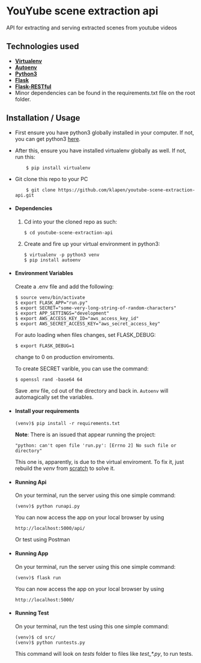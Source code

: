 # YouYube scene extraction api

API for extracting and serving extracted scenes from youtube videos

## Technologies used
* **[Virtualenv](https://virtualenv.pypa.io/en/stable/)**
* **[Autoenv](https://github.com/kennethreitz/autoenv)**
* **[Python3](https://www.python.org/downloads/)**
* **[Flask](flask.pocoo.org/)**
* **[Flask-RESTful](https://flask-restful.readthedocs.io/en/latest/index.html)**
* Minor dependencies can be found in the requirements.txt file on the root folder.


## Installation / Usage
* First ensure you have python3 globally installed in your computer. If not, you can get python3 [here](https://www.python.org).
* After this, ensure you have installed virtualenv globally as well. If not, run this:
    ```
        $ pip install virtualenv
    ```
* Git clone this repo to your PC
    ```
        $ git clone https://github.com/klapen/youtube-scene-extraction-api.git
    ```

* #### Dependencies
    1. Cd into your the cloned repo as such:
        ```
        $ cd youtube-scene-extraction-api
        ```

    2. Create and fire up your virtual environment in python3:
        ```
        $ virtualenv -p python3 venv
        $ pip install autoenv
        ```

* #### Environment Variables
    Create a .env file and add the following:
    ```
    $ source venv/bin/activate
    $ export FLASK_APP="run.py"
    $ export SECRET="some-very-long-string-of-random-characters"	
    $ export APP_SETTINGS="development"
    $ export AWS_ACCESS_KEY_ID="aws_access_key_id"
    $ export AWS_SECRET_ACCESS_KEY="aws_secret_access_key"
    ```

    For auto loading when files changes, set FLASK_DEBUG:
    ```
    $ export FLASK_DEBUG=1
    ```
    change to 0 on production enviroments.

    To create SECRET varible, you can use the command:
    ```
    $ openssl rand -base64 64
    ```

    Save .env file, cd out of the directory and back in. `Autoenv` will automagically set the variables.

* #### Install your requirements
    ```
    (venv)$ pip install -r requirements.txt
    ```
    
    **Note**: There is an issued that appear running the project:
    ```
    "python: can't open file 'run.py': [Errno 2] No such file or directory"
    ```
    This one is, apparently, is due to the virtual enviroment. To fix it, just
    rebuild the *venv* from [scratch](#dependencies) to solve it.
    
* #### Running Api
    On your terminal, run the server using this one simple command:
    ```
    (venv)$ python runapi.py
    ```
    You can now access the app on your local browser by using
    ```
    http://localhost:5000/api/
    ```
    Or test using Postman
    
* #### Running App
    On your terminal, run the server using this one simple command:
    ```
    (venv)$ flask run
    ```
    You can now access the app on your local browser by using
    ```
    http://localhost:5000/
    ```

* #### Running Test
    On your terminal, run the test using this one simple command:
    ```
    (venv)$ cd src/
    (venv)$ python runtests.py
    ```
    This command will look on *tests* folder to files like *test_&ast;.py*, to run tests.
